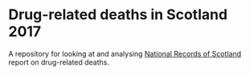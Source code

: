# Drug-related deaths in Scotland 2017

A repository for looking at and analysing [National Records of Scotland](https://www.nrscotland.gov.uk/statistics-and-data/statistics/statistics-by-theme/vital-events/deaths/drug-related-deaths-in-scotland/2017) report on drug-related deaths.

